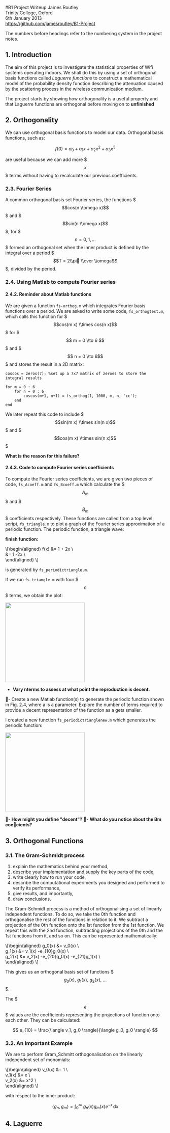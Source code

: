 #B1 Project Writeup 
James Routley  
Trinity College, Oxford  
6th January 2013  
<https://github.com/jamesroutley/B1-Project>

The numbers before headings refer to the numbering system in the project notes.

## 1. Introduction

The aim of this project is to investigate the statistical properties of Wifi systems operating indoors. We shall do this by using a set of orthogonal basis functions called *Laguerre functions* to construct a mathematical model of the probability density function describing the attenuation caused by the scattering process in the wireless communication medium. 

The project starts by showing how orthogonality is a useful property and that Laguerre functions are orthogonal before moving on to **unfinished**

## 2. Orthogonality

We can use orthogonal basis functions to model our data. Orthogonal basis functions, such as:

$$ {f(0) = a_0 + a_1x + a_2x^2 + a_3x^3 }$$ 

are useful because we can add more $$$x$$$ terms without having to recalculate our previous coefficients. 

### 2.3. Fourier Series

A common orthogonal basis set Fourier series, the functions $$$cos(n \\omega x)$$$ and $$$sin(n \\omega x)$$$, for  $$$n = 0, 1, ... $$$  formed an orthogonal set when the inner product is defined by the integral over a period $$$T = 2\\pi \\over \\omega$$$, divided by the period.

### 2.4. Using Matlab to compute Fourier series

#### 2.4.2. Reminder about Matlab functions

We are given a function `fs-orthog.m` which integrates Fourier basis functions over a period. We are asked to write some code, `fs_orthogtest.m`, which calls this function for $$$cos(m x) \\times cos(n x)$$$ for $$$ m = 0 \\to 6 $$$ and $$$ n = 0 \\to 6$$$ and stores the result in a 2D matrix:

```
coscos = zeros(7); %set up a 7x7 matrix of zeroes to store the integral results

for m = 0 : 6
    for n = 0 : 6
        coscos(m+1, n+1) = fs_orthog(1, 1000, m, n, 'cc'); 
    end
end
```
We later repeat this code to include $$$sin(m x) \\times sin(n x)$$$ and $$$cos(m x) \\times sin(n x)$$$

**What is the reason for this failure?**

#### 2.4.3. Code to compute Fourier series coefficients

To compute the Fourier series coefficients, we are given two pieces of code, `fs_Acoeff.m` and `fs_Bcoeff.m` which calculate the $$$ A_m $$$ and $$$ B_m $$$ coefficients respectively. These functions are called from a top level script, `fs_triangle.m` to plot a graph of the Fourier series approximation of a periodic function. The periodic function, a triangle wave:

**finish function:**

\\[\begin{aligned}
f(x) &= 1 + 2x \\\
&= 1 -2x \\\
\end{aligned} \\]

is generated by `fs_periodictriangle.m`.

If we run `fs_triangle.m` with four $$$n$$$ terms, we obtain the plot:

<img src="https://raw.github.com/jamesroutley/B1-Project/master/Matlab/Fourier/Images/fs_triangle4.jpg" style="width:250px" > 


- **Vary nterms to assess at what point the reproduction is decent.**

- Create a new Matlab function(s) to generate the periodic function shown in Fig. 2.4, where a is a parameter. Explore the number of terms required to provide a decent representation of the function as a gets smaller.

I created a new function `fs_periodictrianglenew.m` which generates the periodic function:


<img src="https://raw.github.com/jamesroutley/B1-Project/master/Matlab/Fourier/Images/fs_periodictrianglenew.png" style="width:250px" > 


- **How might you define "decent"?**
- **What do you notice about the Bm coecients?**



## 3. Orthogonal Functions

### 3.1. The Gram-Schmidt process

1. explain the mathematics behind your method,
2. describe your implementation and supply the key parts of the code,
3. write clearly how to run your code,
4. describe the computational experiments you designed and performed to verify its performance,
5. give results, and importantly,
6. draw conclusions.

The Gram-Schmidt process is a method of orthogonalising a set of linearly independent functions. To do so, we take the 0th function and orthogonalise the rest of the functions in relation to it. We subtract a projection of the 0th function onto the 1st function from the 1st function. We repeat this with the 2nd function, subtracting projections of the 0th and the 1st functions from it, and so on. This can be represented mathematically:



\\[\begin{aligned}
g_0(x) &= v_0(x) \\\
g_1(x) &= v_1(x) -e\_{10}g_0(x) \\\
g_2(x) &= v_2(x) -e\_{20}g_0(x) -e_{21}g_1(x) \\\
\end{aligned} \\]

This gives us an orthogonal basis set of functions $$$ g_0(x),\ g_1(x),\ g_2(x),\ ...$$$.
 
The $$$e$$$ values are the coefficients representing the projections of function onto each other. They can be calculated:

$$ e_{10} =  \frac{\langle v_1, g_0 \rangle}{\langle g_0, g_0 \rangle} $$

### 3.2. An Important Example

We are to perform Gram_Schmitt orthogonalisation on the linearly independent set of monomials:

\\[\begin{aligned}
v_0(x) &= 1 \\\
v_1(x) &= x \\\
v_2(x) &= x^2 \\\
\end{aligned} \\]

with respect to the inner product:

$$ \langle g_n, g_m \rangle = \int_0^\infty \ g_n(x)g_m(x)e^{-x} \, \mathrm{d}x $$



## 4. Laguerre


